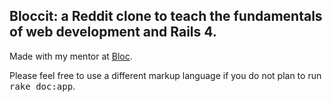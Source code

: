 ## Bloccit: a Reddit clone to teach the fundamentals of web development and Rails 4.

Made with my mentor at [Bloc](http://bloc.io).


Please feel free to use a different markup language if you do not plan to run
<tt>rake doc:app</tt>.
